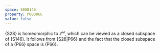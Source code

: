 ```yaml
---
space: S000146
property: P000066
value: false
---
```


{S28} is homeomorphic to $\mathbb Z^\omega$, which can be viewed as a closed subspace of {S146}.
It follows from {S28|P66} and the fact that the closed subspace of a {P66} space is {P66}.
